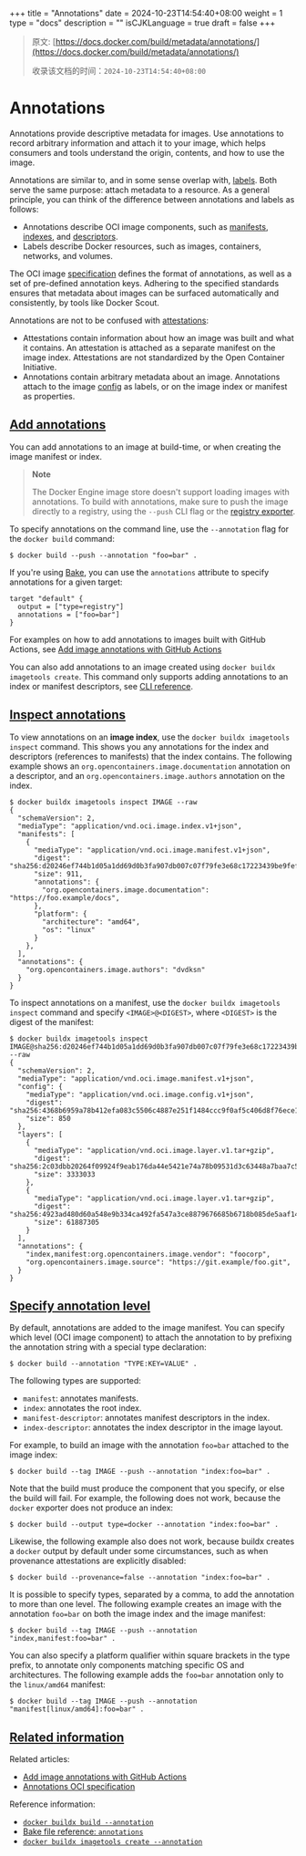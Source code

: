 +++
title = "Annotations"
date = 2024-10-23T14:54:40+08:00
weight = 1
type = "docs"
description = ""
isCJKLanguage = true
draft = false
+++

> 原文: [https://docs.docker.com/build/metadata/annotations/](https://docs.docker.com/build/metadata/annotations/)
>
> 收录该文档的时间：`2024-10-23T14:54:40+08:00`

# Annotations

Annotations provide descriptive metadata for images. Use annotations to record arbitrary information and attach it to your image, which helps consumers and tools understand the origin, contents, and how to use the image.

Annotations are similar to, and in some sense overlap with, [labels](https://docs.docker.com/engine/manage-resources/labels/). Both serve the same purpose: attach metadata to a resource. As a general principle, you can think of the difference between annotations and labels as follows:

- Annotations describe OCI image components, such as [manifests](https://github.com/opencontainers/image-spec/blob/main/manifest.md), [indexes](https://github.com/opencontainers/image-spec/blob/main/image-index.md), and [descriptors](https://github.com/opencontainers/image-spec/blob/main/descriptor.md).
- Labels describe Docker resources, such as images, containers, networks, and volumes.

The OCI image [specification](https://github.com/opencontainers/image-spec/blob/main/annotations.md) defines the format of annotations, as well as a set of pre-defined annotation keys. Adhering to the specified standards ensures that metadata about images can be surfaced automatically and consistently, by tools like Docker Scout.

Annotations are not to be confused with [attestations](https://docs.docker.com/build/metadata/attestations/):

- Attestations contain information about how an image was built and what it contains. An attestation is attached as a separate manifest on the image index. Attestations are not standardized by the Open Container Initiative.
- Annotations contain arbitrary metadata about an image. Annotations attach to the image [config](https://github.com/opencontainers/image-spec/blob/main/config.md) as labels, or on the image index or manifest as properties.

## [Add annotations](https://docs.docker.com/build/metadata/annotations/#add-annotations)

You can add annotations to an image at build-time, or when creating the image manifest or index.

> **Note**
>
> 
>
> The Docker Engine image store doesn't support loading images with annotations. To build with annotations, make sure to push the image directly to a registry, using the `--push` CLI flag or the [registry exporter](https://docs.docker.com/build/exporters/image-registry/).

To specify annotations on the command line, use the `--annotation` flag for the `docker build` command:



```console
$ docker build --push --annotation "foo=bar" .
```

If you're using [Bake](https://docs.docker.com/build/bake/), you can use the `annotations` attribute to specify annotations for a given target:



```hcl
target "default" {
  output = ["type=registry"]
  annotations = ["foo=bar"]
}
```

For examples on how to add annotations to images built with GitHub Actions, see [Add image annotations with GitHub Actions](https://docs.docker.com/build/ci/github-actions/annotations/)

You can also add annotations to an image created using `docker buildx imagetools create`. This command only supports adding annotations to an index or manifest descriptors, see [CLI reference](https://docs.docker.com/reference/cli/docker/buildx/imagetools/create/#annotations).

## [Inspect annotations](https://docs.docker.com/build/metadata/annotations/#inspect-annotations)

To view annotations on an **image index**, use the `docker buildx imagetools inspect` command. This shows you any annotations for the index and descriptors (references to manifests) that the index contains. The following example shows an `org.opencontainers.image.documentation` annotation on a descriptor, and an `org.opencontainers.image.authors` annotation on the index.



```console
$ docker buildx imagetools inspect IMAGE --raw
{
  "schemaVersion": 2,
  "mediaType": "application/vnd.oci.image.index.v1+json",
  "manifests": [
    {
      "mediaType": "application/vnd.oci.image.manifest.v1+json",
      "digest": "sha256:d20246ef744b1d05a1dd69d0b3fa907db007c07f79fe3e68c17223439be9fefb",
      "size": 911,
      "annotations": {
        "org.opencontainers.image.documentation": "https://foo.example/docs",
      },
      "platform": {
        "architecture": "amd64",
        "os": "linux"
      }
    },
  ],
  "annotations": {
    "org.opencontainers.image.authors": "dvdksn"
  }
}
```

To inspect annotations on a manifest, use the `docker buildx imagetools inspect` command and specify `<IMAGE>@<DIGEST>`, where `<DIGEST>` is the digest of the manifest:



```console
$ docker buildx imagetools inspect IMAGE@sha256:d20246ef744b1d05a1dd69d0b3fa907db007c07f79fe3e68c17223439be9fefb --raw
{
  "schemaVersion": 2,
  "mediaType": "application/vnd.oci.image.manifest.v1+json",
  "config": {
    "mediaType": "application/vnd.oci.image.config.v1+json",
    "digest": "sha256:4368b6959a78b412efa083c5506c4887e251f1484ccc9f0af5c406d8f76ece1d",
    "size": 850
  },
  "layers": [
    {
      "mediaType": "application/vnd.oci.image.layer.v1.tar+gzip",
      "digest": "sha256:2c03dbb20264f09924f9eab176da44e5421e74a78b09531d3c63448a7baa7c59",
      "size": 3333033
    },
    {
      "mediaType": "application/vnd.oci.image.layer.v1.tar+gzip",
      "digest": "sha256:4923ad480d60a548e9b334ca492fa547a3ce8879676685b6718b085de5aaf142",
      "size": 61887305
    }
  ],
  "annotations": {
    "index,manifest:org.opencontainers.image.vendor": "foocorp",
    "org.opencontainers.image.source": "https://git.example/foo.git",
  }
}
```

## [Specify annotation level](https://docs.docker.com/build/metadata/annotations/#specify-annotation-level)

By default, annotations are added to the image manifest. You can specify which level (OCI image component) to attach the annotation to by prefixing the annotation string with a special type declaration:



```console
$ docker build --annotation "TYPE:KEY=VALUE" .
```

The following types are supported:

- `manifest`: annotates manifests.
- `index`: annotates the root index.
- `manifest-descriptor`: annotates manifest descriptors in the index.
- `index-descriptor`: annotates the index descriptor in the image layout.

For example, to build an image with the annotation `foo=bar` attached to the image index:



```console
$ docker build --tag IMAGE --push --annotation "index:foo=bar" .
```

Note that the build must produce the component that you specify, or else the build will fail. For example, the following does not work, because the `docker` exporter does not produce an index:



```console
$ docker build --output type=docker --annotation "index:foo=bar" .
```

Likewise, the following example also does not work, because buildx creates a `docker` output by default under some circumstances, such as when provenance attestations are explicitly disabled:



```console
$ docker build --provenance=false --annotation "index:foo=bar" .
```

It is possible to specify types, separated by a comma, to add the annotation to more than one level. The following example creates an image with the annotation `foo=bar` on both the image index and the image manifest:



```console
$ docker build --tag IMAGE --push --annotation "index,manifest:foo=bar" .
```

You can also specify a platform qualifier within square brackets in the type prefix, to annotate only components matching specific OS and architectures. The following example adds the `foo=bar` annotation only to the `linux/amd64` manifest:



```console
$ docker build --tag IMAGE --push --annotation "manifest[linux/amd64]:foo=bar" .
```

## [Related information](https://docs.docker.com/build/metadata/annotations/#related-information)

Related articles:

- [Add image annotations with GitHub Actions](https://docs.docker.com/build/ci/github-actions/annotations/)
- [Annotations OCI specification](https://github.com/opencontainers/image-spec/blob/main/annotations.md)

Reference information:

- [`docker buildx build --annotation`](https://docs.docker.com/reference/cli/docker/buildx/build/#annotation)
- [Bake file reference: `annotations`](https://docs.docker.com/build/bake/reference/#targetannotations)
- [`docker buildx imagetools create --annotation`](https://docs.docker.com/reference/cli/docker/buildx/imagetools/create/#annotation)
